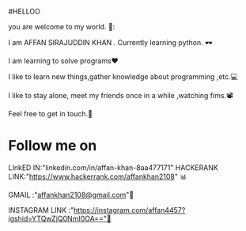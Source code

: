 #HELLOO

you are welcome to my world. 👋:

I am AFFAN SIRAJUDDIN KHAN . Currently learning python. 🕶️

I am learning to solve programs❤️

I like to learn new things,gather knowledge about programming ,etc.💻 

I like  to stay alone, meet my friends once in a while ,watching fims.📽️

Feel free to get in touch.🤝

# Follow me on
LInkED IN:"linkedin.com/in/affan-khan-8aa477171"
HACKERANK LINK:"https://www.hackerrank.com/affankhan2108" 📊


GMAIL :"affankhan2108@gmail.com"📧

INSTAGRAM LINK :"https://instagram.com/affan4457?igshid=YTQwZjQ0NmI0OA=="🧑



